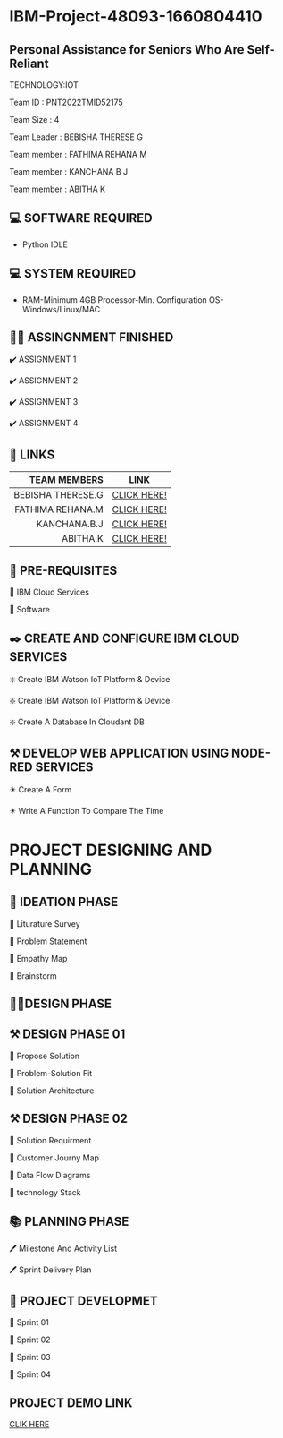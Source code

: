    # IBM-Project-48093-1660804410

   ## Personal Assistance for Seniors Who Are Self-Reliant

TECHNOLOGY:IOT

Team ID : PNT2022TMID52175

Team Size : 4

Team Leader : BEBISHA THERESE G

Team member : FATHIMA REHANA M

Team member : KANCHANA B J

Team member : ABITHA K

## :computer: SOFTWARE REQUIRED

- Python IDLE

## :computer: SYSTEM REQUIRED

- RAM-Minimum 4GB Processor-Min. Configuration OS-Windows/Linux/MAC

## :memo::pencil: ASSINGNMENT FINISHED

:heavy_check_mark: ASSIGNMENT 1

:heavy_check_mark: ASSIGNMENT 2

:heavy_check_mark: ASSIGNMENT 3

:heavy_check_mark: ASSIGNMENT 4

## :link: LINKS

| TEAM MEMBERS     |      LINK                                                                                                        |
|-----------------:|------------------------------------------------------------------------------------------------------------------|
| BEBISHA THERESE.G|  [CLICK HERE!](https://github.com/IBM-EPBL/IBM-Project-48093-1660804410/tree/main/ASSIGNMENT/BEBISHA%20THERESE.G)|
|  FATHIMA REHANA.M|  [CLICK HERE!](https://github.com/IBM-EPBL/IBM-Project-48093-1660804410/tree/main/ASSIGNMENT/FATHIMA%20REHANA.M) |                
|      KANCHANA.B.J|  [CLICK HERE!](https://github.com/IBM-EPBL/IBM-Project-48093-1660804410/tree/main/ASSIGNMENT/kanchana%20b%20j)   |               
|          ABITHA.K|  [CLICK HERE!](https://github.com/IBM-EPBL/IBM-Project-48093-1660804410/tree/main/ASSIGNMENT/ABITHA.K)           |

## :paperclip: PRE-REQUISITES

:pushpin: IBM Cloud Services

:pushpin: Software

## :black_nib:	CREATE AND CONFIGURE IBM CLOUD SERVICES

:sparkle: Create IBM Watson IoT Platform & Device

:sparkle: Create IBM Watson IoT Platform & Device

:sparkle: Create A Database In Cloudant DB

## :hammer_and_pick:	DEVELOP WEB APPLICATION USING NODE-RED SERVICES

:eight_pointed_black_star:	Create A Form

:eight_pointed_black_star:	Write A Function To Compare The Time

# PROJECT DESIGNING AND PLANNING

## :dart: IDEATION PHASE

:diamond_shape_with_a_dot_inside: Liturature Survey

:diamond_shape_with_a_dot_inside: Problem Statement

:diamond_shape_with_a_dot_inside: Empathy Map

:diamond_shape_with_a_dot_inside: Brainstorm

## :memo::pencil:DESIGN PHASE

## :hammer_and_pick: DESIGN PHASE 01

:large_blue_diamond: Propose Solution

:large_blue_diamond: Problem-Solution Fit

:large_blue_diamond: Solution Architecture

## :hammer_and_pick: DESIGN PHASE 02

:pushpin: Solution Requirment

:pushpin: Customer Journy Map

:pushpin: Data Flow Diagrams

:pushpin: technology Stack

## :books: PLANNING PHASE

:pen: Milestone And Activity List

:pen: Sprint Delivery Plan

## :nazar_amulet: PROJECT DEVELOPMET

:page_with_curl: Sprint 01

:page_with_curl: Sprint 02

:page_with_curl: Sprint 03

:page_with_curl: Sprint 04

## PROJECT DEMO LINK

[CLIK HERE](https://drive.google.com/file/d/1864fD2U6Ye7jO2RgxWqG96kXzA7BMJjU/view?usp=share_link)
